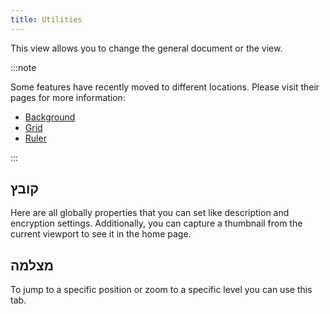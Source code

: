 ```yaml
---
title: Utilities
---
```


This view allows you to change the general document or the view.

:::note

Some features have recently moved to different locations. Please visit their pages for more information:

- [Background](/docs/v2/background)
- [Grid](/docs/v2/tools/grid)
- [Ruler](/docs/v2/tools/ruler)

:::

## קובץ

Here are all globally properties that you can set like description and encryption settings.
Additionally, you can capture a thumbnail from the current viewport to see it in the home page.

## מצלמה

To jump to a specific position or zoom to a specific level you can use this tab.
